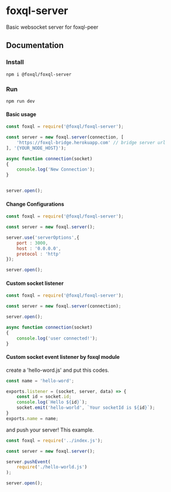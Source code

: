 # foxql-server
Basic websocket server for foxql-peer


## Documentation

### Install

```
npm i @foxql/foxql-server
```

### Run
```
npm run dev
```


#### Basic usage
``` javascript
const foxql = require('@foxql/foxql-server');

const server = new foxql.server(connection, [
    'https://foxql-bridge.herokuapp.com' // bridge server url
], '{YOUR_NODE_HOST}');

async function connection(socket)
{
    console.log('New Connection');
}


server.open();  
```


#### Change Configurations
``` javascript
const foxql = require('@foxql/foxql-server');

const server = new foxql.server();

server.use('serverOptions',{
    port : 3000,
    host : '0.0.0.0',
    protocol : 'http'
});

server.open();  
```

#### Custom socket listener
``` javascript
const foxql = require('@foxql/foxql-server');

const server = new foxql.server(connection);

server.open();  

async function connection(socket)
{
    console.log('user connected!');
}
```

#### Custom socket event listener by foxql module
create a 'hello-word.js' and put this codes.
``` javascript
const name = 'hello-word';

exports.listener = (socket, server, data) => {
    const id = socket.id;
    console.log(`Hello ${id}`);
    socket.emit('hello-world', `Your socketId is ${id}`);
}
exports.name = name;
```
and push your server! This example.

``` javascript
const foxql = require('../index.js');

const server = new foxql.server();

server.pushEvent(
    require('./hello-world.js')
);

server.open();  
```

